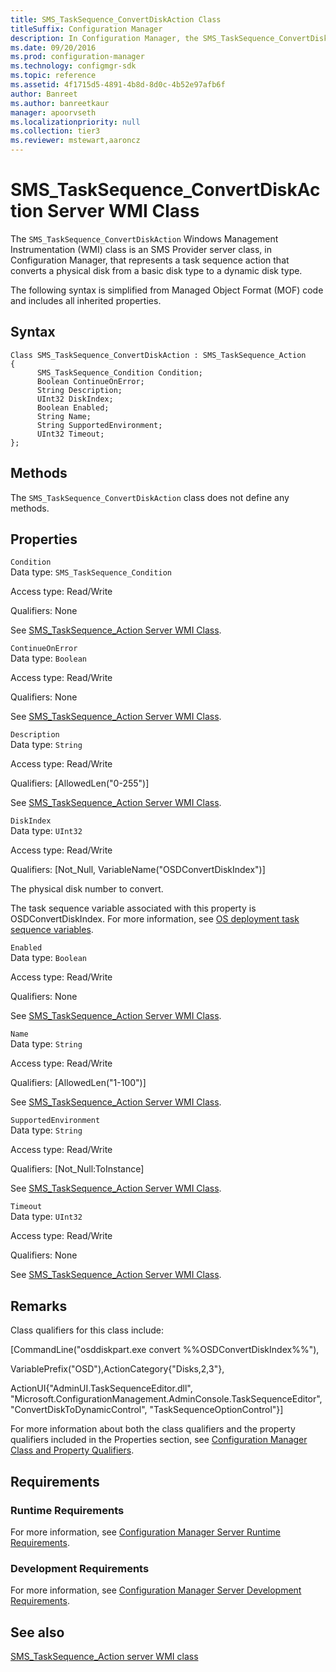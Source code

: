 ```yaml
---
title: SMS_TaskSequence_ConvertDiskAction Class
titleSuffix: Configuration Manager
description: In Configuration Manager, the SMS_TaskSequence_ConvertDiskAction Windows Management Instrumentation class is an SMS Provider server class that represents a task sequence action that converts a physical disk from a basic disk type to a dynamic disk type.
ms.date: 09/20/2016
ms.prod: configuration-manager
ms.technology: configmgr-sdk
ms.topic: reference
ms.assetid: 4f1715d5-4891-4b8d-8d0c-4b52e97afb6f
author: Banreet
ms.author: banreetkaur
manager: apoorvseth
ms.localizationpriority: null
ms.collection: tier3
ms.reviewer: mstewart,aaroncz 
---
```

# SMS_TaskSequence_ConvertDiskAction Server WMI Class
The `SMS_TaskSequence_ConvertDiskAction` Windows Management Instrumentation (WMI) class is an SMS Provider server class, in Configuration Manager, that represents a task sequence action that converts a physical disk from a basic disk type to a dynamic disk type.  

 The following syntax is simplified from Managed Object Format (MOF) code and includes all inherited properties.  

## Syntax  

```  
Class SMS_TaskSequence_ConvertDiskAction : SMS_TaskSequence_Action  
{  
      SMS_TaskSequence_Condition Condition;  
      Boolean ContinueOnError;  
      String Description;  
      UInt32 DiskIndex;  
      Boolean Enabled;  
      String Name;  
      String SupportedEnvironment;  
      UInt32 Timeout;  
};  
```  

## Methods  
 The `SMS_TaskSequence_ConvertDiskAction` class does not define any methods.  

## Properties  
 `Condition`  
 Data type: `SMS_TaskSequence_Condition`  

 Access type: Read/Write  

 Qualifiers: None  

 See [SMS_TaskSequence_Action Server WMI Class](../../../develop/reference/osd/sms_tasksequence_action-server-wmi-class.md).  

 `ContinueOnError`  
 Data type: `Boolean`  

 Access type: Read/Write  

 Qualifiers: None  

 See [SMS_TaskSequence_Action Server WMI Class](../../../develop/reference/osd/sms_tasksequence_action-server-wmi-class.md).  

 `Description`  
 Data type: `String`  

 Access type: Read/Write  

 Qualifiers: [AllowedLen("0-255")]  

 See [SMS_TaskSequence_Action Server WMI Class](../../../develop/reference/osd/sms_tasksequence_action-server-wmi-class.md).  

 `DiskIndex`  
 Data type: `UInt32`  

 Access type: Read/Write  

 Qualifiers: [Not_Null, VariableName("OSDConvertDiskIndex")]  

 The physical disk number to convert.  

 The task sequence variable associated with this property is OSDConvertDiskIndex. For more information, see [OS deployment task sequence variables](../../../osd/understand/task-sequence-variables.md).  

 `Enabled`  
 Data type: `Boolean`  

 Access type: Read/Write  

 Qualifiers: None  

 See [SMS_TaskSequence_Action Server WMI Class](../../../develop/reference/osd/sms_tasksequence_action-server-wmi-class.md).  

 `Name`  
 Data type: `String`  

 Access type: Read/Write  

 Qualifiers: [AllowedLen("1-100")]  

 See [SMS_TaskSequence_Action Server WMI Class](../../../develop/reference/osd/sms_tasksequence_action-server-wmi-class.md).  

 `SupportedEnvironment`  
 Data type: `String`  

 Access type: Read/Write  

 Qualifiers: [Not_Null:ToInstance]  

 See [SMS_TaskSequence_Action Server WMI Class](../../../develop/reference/osd/sms_tasksequence_action-server-wmi-class.md).  

 `Timeout`  
 Data type: `UInt32`  

 Access type: Read/Write  

 Qualifiers: None  

 See [SMS_TaskSequence_Action Server WMI Class](../../../develop/reference/osd/sms_tasksequence_action-server-wmi-class.md).  

## Remarks  
 Class qualifiers for this class include:  

 [CommandLine("osddiskpart.exe convert %%OSDConvertDiskIndex%%"),  

 VariablePrefix("OSD"),ActionCategory{"Disks,2,3"},  

 ActionUI{"AdminUI.TaskSequenceEditor.dll", "Microsoft.ConfigurationManagement.AdminConsole.TaskSequenceEditor", "ConvertDiskToDynamicControl", "TaskSequenceOptionControl"}]  

 For more information about both the class qualifiers and the property qualifiers included in the Properties section, see [Configuration Manager Class and Property Qualifiers](../../../develop/reference/misc/class-and-property-qualifiers.md).  

## Requirements  

### Runtime Requirements  
 For more information, see [Configuration Manager Server Runtime Requirements](../../../develop/core/reqs/server-runtime-requirements.md).  

### Development Requirements  
 For more information, see [Configuration Manager Server Development Requirements](../../../develop/core/reqs/server-development-requirements.md).  

## See also

[SMS_TaskSequence_Action server WMI class](sms_tasksequence_action-server-wmi-class.md)
